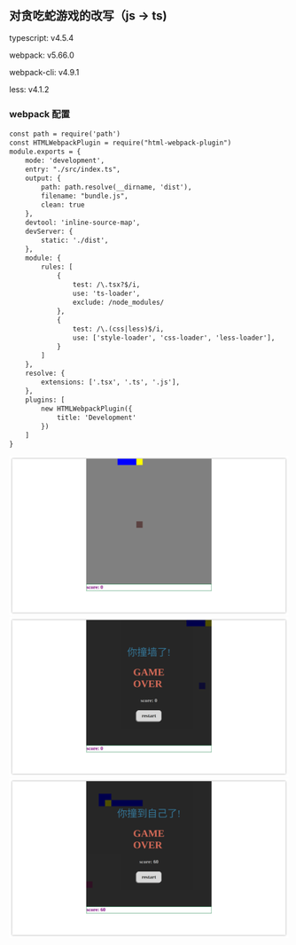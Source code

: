 ## 对贪吃蛇游戏的改写（js -> ts)

typescript: v4.5.4 

webpack: v5.66.0 

webpack-cli: v4.9.1 

less: v4.1.2

### webpack 配置

~~~webpack
const path = require('path')
const HTMLWebpackPlugin = require("html-webpack-plugin")
module.exports = {
    mode: 'development',
    entry: "./src/index.ts",
    output: {
        path: path.resolve(__dirname, 'dist'),
        filename: "bundle.js",
        clean: true
    },
    devtool: 'inline-source-map',
    devServer: {
        static: './dist',
    },
    module: {
        rules: [
            {
                test: /\.tsx?$/i,
                use: 'ts-loader',
                exclude: /node_modules/
            },
            {
                test: /\.(css|less)$/i,
                use: ['style-loader', 'css-loader', 'less-loader'],
            }
        ]
    },
    resolve: {
        extensions: ['.tsx', '.ts', '.js'],
    },
    plugins: [
        new HTMLWebpackPlugin({
            title: 'Development'
        })
    ]
}
~~~

<img src="./Screenshot_20220126_212527.png" style="zoom:75%;" />

<img src="./Screenshot_20220126_211713.png" style="zoom:75%;" />

<img src="./Screenshot_20220126_212631.png" style="zoom:75%;" />
